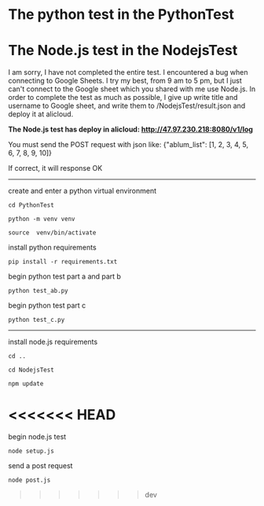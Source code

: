 # The python test in the PythonTest

# The Node.js test in the NodejsTest

I am sorry, I have not completed the entire test. I encountered a bug when connecting to Google Sheets. 
I try my best, from 9 am to 5 pm, but I just can't connect to the Google sheet which you shared with me use Node.js. 
In order to complete the test as much as possible, I give up write title and username to Google sheet, 
and write them to /NodejsTest/result.json and deploy it at alicloud.

**The Node.js test has deploy in alicloud: http://47.97.230.218:8080/v1/log**

You must send the POST request with json like:  {"ablum_list": [1, 2, 3, 4, 5, 6, 7, 8, 9, 10]}

If correct, it will response OK

*****************************************************************************

create  and enter a  python virtual environment

    cd PythonTest

    python -m venv venv

    source  venv/bin/activate


install python requirements

    pip install -r requirements.txt

begin python test part a and part b

    python test_ab.py

begin python test part c

    python test_c.py

******************************************************************************

install node.js requirements

    cd ..

    cd NodejsTest

    npm update
<<<<<<< HEAD
=======

begin node.js test

    node setup.js

send a post request

    node post.js


>>>>>>> dev

